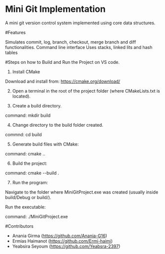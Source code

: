 # Mini Git Implementation

A mini git version control system implemented using core data structures.

#Features

Simulates commit, log, branch, checkout, merge branch and diff functionalities. 
Command line interface
Uses stacks, linked lits and hash tables


#Steps on how to Build and Run the Project on VS code.

1. Install CMake

Download and install from: https://cmake.org/download/

2. Open a terminal in the root of the project folder (where CMakeLists.txt is located).

3. Create a build directory.

command: mkdir build

4. Change directory to the build folder created.
 
commnd: cd build 

5. Generate build files with CMake:

command: cmake ..

6. Build the project:

command: cmake --build .

7. Run the program:

Navigate to the folder where MiniGitProject.exe was created (usually inside build/Debug or build/).

Run the executable:

command: ./MiniGitProject.exe

#Contributors

- Anania Girma (https://github.com/Anania-G16)
- Ermias Haimanot (https://github.com/Ermi-haimi)
- Yeabsira Seyoum (https://github.com/Yeabsra-2397)
